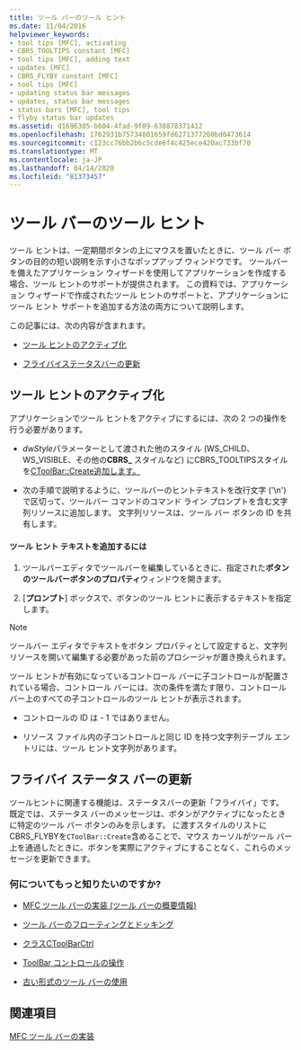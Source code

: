 ```yaml
---
title: ツール バーのツール ヒント
ms.date: 11/04/2016
helpviewer_keywords:
- tool tips [MFC], activating
- CBRS_TOOLTIPS constant [MFC]
- tool tips [MFC], adding text
- updates [MFC]
- CBRS_FLYBY constant [MFC]
- tool tips [MFC]
- updating status bar messages
- updates, status bar messages
- status bars [MFC], tool tips
- flyby status bar updates
ms.assetid: d1696305-b604-4fad-9f09-638878371412
ms.openlocfilehash: 1762931b75734801659fd6271377260bd0473614
ms.sourcegitcommit: c123cc76bb2b6c5cde6f4c425ece420ac733bf70
ms.translationtype: MT
ms.contentlocale: ja-JP
ms.lasthandoff: 04/14/2020
ms.locfileid: "81373457"
---
```

# <a name="toolbar-tool-tips"></a>ツール バーのツール ヒント

ツール ヒントは、一定期間ボタンの上にマウスを置いたときに、ツール バー ボタンの目的の短い説明を示す小さなポップアップ ウィンドウです。 ツールバーを備えたアプリケーション ウィザードを使用してアプリケーションを作成する場合、ツール ヒントのサポートが提供されます。 この資料では、アプリケーション ウィザードで作成されたツール ヒントのサポートと、アプリケーションにツール ヒント サポートを追加する方法の両方について説明します。

この記事には、次の内容が含まれます。

- [ツール ヒントのアクティブ化](#_core_activating_tool_tips)

- [フライバイステータスバーの更新](#_core_fly_by_status_bar_updates)

## <a name="activating-tool-tips"></a><a name="_core_activating_tool_tips"></a>ツール ヒントのアクティブ化

アプリケーションでツール ヒントをアクティブにするには、次の 2 つの操作を行う必要があります。

- *dwStyle*パラメーターとして渡された他のスタイル (WS_CHILD、WS_VISIBLE、その他の**CBRS_** スタイルなど) にCBRS_TOOLTIPSスタイルを[CToolBar::Create](../mfc/reference/ctoolbar-class.md#create)[追加します。](../mfc/reference/ccontrolbar-class.md#setbarstyle)

- 次の手順で説明するように、ツールバーのヒントテキストを改行文字 ('\n') で区切って、ツールバー コマンドのコマンド ライン プロンプトを含む文字列リソースに追加します。 文字列リソースは、ツール バー ボタンの ID を共有します。

#### <a name="to-add-the-tool-tip-text"></a>ツール ヒント テキストを追加するには

1. ツールバーエディタでツールバーを編集しているときに、指定された**ボタンのツールバーボタンのプロパティ**ウィンドウを開きます。

1. [**プロンプト**] ボックスで、ボタンのツール ヒントに表示するテキストを指定します。

> [!NOTE]
> ツールバー エディタでテキストをボタン プロパティとして設定すると、文字列リソースを開いて編集する必要があった前のプロシージャが置き換えられます。

ツール ヒントが有効になっているコントロール バーに子コントロールが配置されている場合、コントロール バーには、次の条件を満たす限り、コントロール バー上のすべての子コントロールのツール ヒントが表示されます。

- コントロールの ID は - 1 ではありません。

- リソース ファイル内の子コントロールと同じ ID を持つ文字列テーブル エントリには、ツール ヒント文字列があります。

## <a name="flyby-status-bar-updates"></a><a name="_core_fly_by_status_bar_updates"></a>フライバイ ステータス バーの更新

ツールヒントに関連する機能は、ステータスバーの更新「フライバイ」です。 既定では、ステータス バーのメッセージは、ボタンがアクティブになったときに特定のツール バー ボタンのみを示します。 に渡すスタイルのリストにCBRS_FLYBYを`CToolBar::Create`含めることで、マウス カーソルがツール バー上を通過したときに、ボタンを実際にアクティブにすることなく、これらのメッセージを更新できます。

### <a name="what-do-you-want-to-know-more-about"></a>何についてもっと知りたいのですか?

- [MFC ツール バーの実装 (ツール バーの概要情報)](../mfc/mfc-toolbar-implementation.md)

- [ツール バーのフローティングとドッキング](../mfc/docking-and-floating-toolbars.md)

- [クラス](../mfc/reference/ctoolbar-class.md)[CToolBarCtrl](../mfc/reference/ctoolbarctrl-class.md)

- [ToolBar コントロールの操作](../mfc/working-with-the-toolbar-control.md)

- [古い形式のツール バーの使用](../mfc/using-your-old-toolbars.md)

## <a name="see-also"></a>関連項目

[MFC ツール バーの実装](../mfc/mfc-toolbar-implementation.md)
